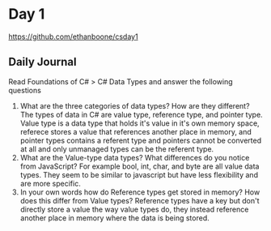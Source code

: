 # Day 1
https://github.com/ethanboone/csday1
## Daily Journal
Read Foundations of C# > C# Data Types and answer the following questions
1. What are the three categories of data types? How are they different?
The types of data in C# are value type, reference type, and pointer type. Value type is a data type that holds it's value in it's own memory space, referece stores a value that references another place in memory, and pointer types contains a referent type and pointers cannot be converted at all and only unmanaged types can be the referent type.
2. What are the Value-type data types? What differences do you notice from JavaScript?
For example bool, int, char, and byte are all value data types. They seem to be similar to javascript but have less flexibility and are more specific.
3. In your own words how do Reference types get stored in memory? How does this differ from Value types?
Reference types have a key but don't directly store a value the way value types do, they instead reference another place in memory where the data is being stored.